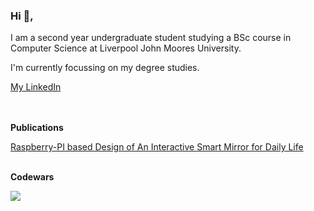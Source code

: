 ### Hi 👋,


I am a second year undergraduate student studying a BSc course in Computer Science at Liverpool John Moores University.

I'm currently focussing on my degree studies.

[My LinkedIn](https://www.linkedin.com/in/joe-lyons-395373267/)

<br></br>
**Publications**

[Raspberry-PI based Design of An Interactive Smart Mirror for
Daily Life](https://ojs.ukscip.com/journals/dtra/article/view/259/226)
<br></br>

**Codewars**

<img src = https://www.codewars.com/users/Numb11/badges/large>

